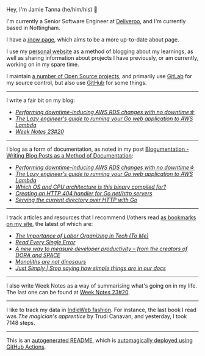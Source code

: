Hey, I'm Jamie
Tanna (he/him/his) 👋

I'm currently a Senior Software Engineer at [Deliveroo](https://deliveroo.engineering/), and I'm currently based in Nottingham.

I have a [/now page](https://www.jvt.me/now/?utm_campaign=github-jamietanna), which aims to be a more up-to-date about page.

I use my [personal website](https://www.jvt.me/?utm_campaign=github-jamietanna) as a method of blogging about my learnings, as well as sharing information about projects I have previously, or am currently, working on in my spare time.

I maintain [a number of Open Source projects](https://www.jvt.me/open-source/?utm_campaign=github-jamietanna), and primarily use [GitLab](https://gitlab.com/jamietanna) for my source control, but also use [GitHub](https://github.com/jamietanna) for some things.

---

I write a fair bit on my blog:


- [_Performing downtime-inducing AWS RDS changes with no downtime☆_](https://www.jvt.me/posts/2023/05/23/aws-rds-downtimeless/?utm_campaign=github-jamietanna)
- [_The Lazy engineer's guide to running your Go web application to AWS Lambda_](https://www.jvt.me/posts/2023/05/21/lazy-go-lambda/?utm_campaign=github-jamietanna)
- [_Week Notes 23#20_](https://www.jvt.me/week-notes/2023/20/?utm_campaign=github-jamietanna)

---

I blog as a form of documentation, as noted in my post [Blogumentation - Writing Blog Posts as a Method of Documentation](https://www.jvt.me/posts/2017/06/25/blogumentation/?utm_campaign=github-jamietanna):


- [_Performing downtime-inducing AWS RDS changes with no downtime☆_](https://www.jvt.me/posts/2023/05/23/aws-rds-downtimeless/?utm_campaign=github-jamietanna)
- [_The Lazy engineer's guide to running your Go web application to AWS Lambda_](https://www.jvt.me/posts/2023/05/21/lazy-go-lambda/?utm_campaign=github-jamietanna)
- [_Which OS and CPU architecture is this binary compiled for?_](https://www.jvt.me/posts/2023/05/15/go-parse-binary-architecture/?utm_campaign=github-jamietanna)
- [_Creating an HTTP 404 handler for Go net/http servers_](https://www.jvt.me/posts/2023/05/11/go-404-handler/?utm_campaign=github-jamietanna)
- [_Serving the current directory over HTTP with Go_](https://www.jvt.me/posts/2023/05/02/serve-http-directory-go/?utm_campaign=github-jamietanna)

---

I track articles and resources that I recommend I/others read [as bookmarks on my site](https://www.jvt.me/kind/bookmarks/?utm_campaign=github-jamietanna), the latest of which are:


- [_The Importance of Labor Organizing in Tech (To Me)_](https://jacky.wtf/2023/5/E57b?utm_campaign=github-jamietanna)
- [_Read Every Single Error_](https://www.pulumi.com/blog/reducing-our-error-rate/?utm_campaign=github-jamietanna)
- [_A new way to measure developer productivity – from the creators of DORA and SPACE_](https://newsletter.pragmaticengineer.com/p/developer-productivity-a-new-framework?utm_campaign=github-jamietanna)
- [_Monoliths are not dinosaurs_](https://www.allthingsdistributed.com/2023/05/monoliths-are-not-dinosaurs.html?utm_campaign=github-jamietanna)
- [_Just Simply | Stop saying how simple things are in our docs_](https://justsimply.dev/?utm_campaign=github-jamietanna)

---

I also write Week Notes as a way of summarising what's going on in my life. The last one can be found at [Week Notes 23#20](https://www.jvt.me/week-notes/2023/20/?utm_campaign=github-jamietanna).

---

I like to track my data in [IndieWeb fashion](https://indieweb.org/why). For instance, the last book I read was _The magician's apprentice_ by Trudi Canavan, and yesterday, I took 7148 steps.

---
This is an [autogenerated README](https://www.jvt.me/posts/2022/01/12/autogenerated-profile-readme/?utm_campaign=github-jamietanna), which is [automagically deployed using GitHub Actions](https://github.com/jamietanna/jamietanna/blob/main/.github/workflows/rebuild.yml).

